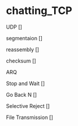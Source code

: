 # chatting_TCP
UDP []


segmentaion []

reassembly []

checksum []


ARQ

Stop and Wait []

Go Back N []

Selective Reject []


File Transmission []

